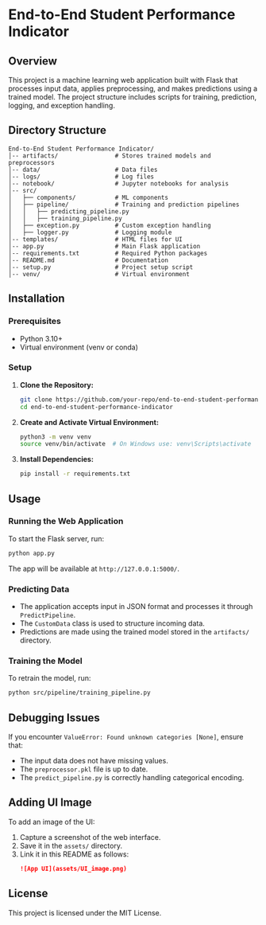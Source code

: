 # End-to-End Student Performance Indicator

## Overview

This project is a machine learning web application built with Flask that processes input data, applies preprocessing, and makes predictions using a trained model. The project structure includes scripts for training, prediction, logging, and exception handling.

## Directory Structure

```
End-to-End Student Performance Indicator/
│-- artifacts/                # Stores trained models and preprocessors
│-- data/                     # Data files
│-- logs/                     # Log files
│-- notebook/                 # Jupyter notebooks for analysis
│-- src/
│   ├── components/           # ML components
│   ├── pipeline/             # Training and prediction pipelines
│   │   ├── predicting_pipeline.py
│   │   ├── training_pipeline.py
│   ├── exception.py          # Custom exception handling
│   ├── logger.py             # Logging module
│-- templates/                # HTML files for UI
│-- app.py                    # Main Flask application
│-- requirements.txt          # Required Python packages
│-- README.md                 # Documentation
│-- setup.py                  # Project setup script
│-- venv/                     # Virtual environment
```

## Installation

### Prerequisites

- Python 3.10+
- Virtual environment (venv or conda)

### Setup

1. **Clone the Repository:**
   ```bash
   git clone https://github.com/your-repo/end-to-end-student-performance-indicator.git
   cd end-to-end-student-performance-indicator
   ```
2. **Create and Activate Virtual Environment:**
   ```bash
   python3 -m venv venv
   source venv/bin/activate  # On Windows use: venv\Scripts\activate
   ```
3. **Install Dependencies:**
   ```bash
   pip install -r requirements.txt
   ```

## Usage

### Running the Web Application

To start the Flask server, run:

```bash
python app.py
```

The app will be available at `http://127.0.0.1:5000/`.

### Predicting Data

- The application accepts input in JSON format and processes it through `PredictPipeline`.
- The `CustomData` class is used to structure incoming data.
- Predictions are made using the trained model stored in the `artifacts/` directory.

### Training the Model

To retrain the model, run:

```bash
python src/pipeline/training_pipeline.py
```

## Debugging Issues

If you encounter `ValueError: Found unknown categories [None]`, ensure that:

- The input data does not have missing values.
- The `preprocessor.pkl` file is up to date.
- The `predict_pipeline.py` is correctly handling categorical encoding.

## Adding UI Image

To add an image of the UI:

1. Capture a screenshot of the web interface.
2. Save it in the `assets/` directory.
3. Link it in this README as follows:
   ```markdown
   ![App UI](assets/UI_image.png)
   ```

## License

This project is licensed under the MIT License.

